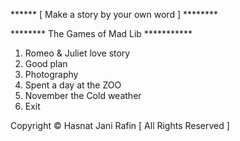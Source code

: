 ****** [ Make a story by your own word ] ********

******** The Games of Mad Lib  ***********
 1. Romeo & Juliet love story        
 2. Good plan                     
 3. Photography                      
 4. Spent a day at the ZOO        
 5. November the Cold weather       
 6. Exit                          
  
 Copyright © Hasnat Jani Rafin [ All Rights Reserved ]          
